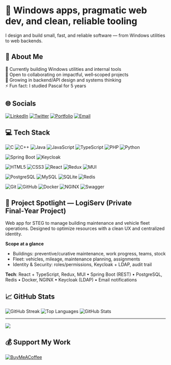 # 🚀 Windows apps, pragmatic web dev, and clean, reliable tooling
I design and build small, fast, and reliable software — from Windows utilities to web backends.
<!-- Optional alt: "Maker of reliable Windows utilities and full‑stack web apps with a focus on DX and performance." -->

## 💫 About Me
🔭 Currently building Windows utilities and internal tools<br>👯 Open to collaborating on impactful, well‑scoped projects<br>🌱 Growing in backend/API design and systems thinking<br>⚡ Fun fact: I studied Pascal for 5 years

## 🌐 Socials
<!-- Replace the placeholders below with your actual links -->
[![LinkedIn](https://img.shields.io/badge/LinkedIn-%230077B5.svg?logo=linkedin&logoColor=white)](https://www.linkedin.com/in/hamzabenismail1/) <!-- e.g., https://www.linkedin.com/in/hamzabenismail1/ -->
[![Twitter](https://img.shields.io/badge/Twitter-%231DA1F2.svg?logo=twitter&logoColor=white)](https://twitter.com/REPLACE_WITH_TWITTER_HANDLE)
[![Portfolio](https://img.shields.io/badge/Portfolio-%23000000.svg?logo=vercel&logoColor=white)](https://naniiic137.github.io/hamza.ben.ismail/)
[![Email](https://img.shields.io/badge/Email-D14836?logo=gmail&logoColor=white)](mailto:REPLACE_WITH_EMAIL)

## 💻 Tech Stack
<!-- Keep only what you actually use. Replace or remove freely. -->
<!-- Languages -->
![C](https://img.shields.io/badge/c-%2300599C.svg?style=for-the-badge&logo=c&logoColor=white) ![C++](https://img.shields.io/badge/c++-%2300599C.svg?style=for-the-badge&logo=c%2B%2B&logoColor=white) ![Java](https://img.shields.io/badge/java-%23ED8B00.svg?style=for-the-badge&logo=java&logoColor=white) ![JavaScript](https://img.shields.io/badge/javascript-%23323330.svg?style=for-the-badge&logo=javascript&logoColor=%23F7DF1E) ![TypeScript](https://img.shields.io/badge/TypeScript-3178C6?style=for-the-badge&logo=typescript&logoColor=white) ![PHP](https://img.shields.io/badge/php-%23777BB4.svg?style=for-the-badge&logo=php&logoColor=white) ![Python](https://img.shields.io/badge/python-3670A0?style=for-the-badge&logo=python&logoColor=ffdd54)
<!-- Backend & Runtimes -->
![Spring Boot](https://img.shields.io/badge/Spring%20Boot-6DB33F?style=for-the-badge&logo=springboot&logoColor=white) ![Keycloak](https://img.shields.io/badge/Keycloak-311C87?style=for-the-badge&logo=keycloak&logoColor=white)
<!-- Frontend -->
![HTML5](https://img.shields.io/badge/HTML5-E34F26?style=for-the-badge&logo=html5&logoColor=white) ![CSS3](https://img.shields.io/badge/CSS3-1572B6?style=for-the-badge&logo=css3&logoColor=white) ![React](https://img.shields.io/badge/React-20232A?style=for-the-badge&logo=react&logoColor=61DAFB) ![Redux](https://img.shields.io/badge/Redux-593D88?style=for-the-badge&logo=redux&logoColor=white) ![MUI](https://img.shields.io/badge/MUI-007FFF?style=for-the-badge&logo=mui&logoColor=white)
<!-- Databases -->
![PostgreSQL](https://img.shields.io/badge/PostgreSQL-4169E1?style=for-the-badge&logo=postgresql&logoColor=white) ![MySQL](https://img.shields.io/badge/mysql-%2300f.svg?style=for-the-badge&logo=mysql&logoColor=white) ![SQLite](https://img.shields.io/badge/SQLite-003B57?style=for-the-badge&logo=sqlite&logoColor=white) ![Redis](https://img.shields.io/badge/Redis-DC382D?style=for-the-badge&logo=redis&logoColor=white)
<!-- Build & Tools -->
![Git](https://img.shields.io/badge/Git-F05032?style=for-the-badge&logo=git&logoColor=white) ![GitHub](https://img.shields.io/badge/GitHub-181717?style=for-the-badge&logo=github&logoColor=white) ![Docker](https://img.shields.io/badge/Docker-2496ED?style=for-the-badge&logo=docker&logoColor=white) ![NGINX](https://img.shields.io/badge/NGINX-009639?style=for-the-badge&logo=nginx&logoColor=white) ![Swagger](https://img.shields.io/badge/Swagger-85EA2D?style=for-the-badge&logo=swagger&logoColor=black)
<!-- OS & Distribution -->
<!--![Windows](https://img.shields.io/badge/Windows-0078D6?style=for-the-badge&logo=windows&logoColor=white)-->
<!-- Add or remove badges to match your real stack. You can find more at https://shields.io/ and https://simpleicons.org/ -->

## 🧭 Project Spotlight — LogiServ (Private Final‑Year Project)
Web app for STEG to manage building maintenance and vehicle fleet operations. Designed to optimize resources with a clean UX and centralized identity.

**Scope at a glance**
- Buildings: preventive/curative maintenance, work progress, teams, stock
- Fleet: vehicles, mileage, maintenance planning, assignments
- Identity & Security: roles/permissions, Keycloak + LDAP, audit trail

**Tech**: React + TypeScript, Redux, MUI • Spring Boot (REST) • PostgreSQL, Redis • Docker, NGINX • Keycloak (LDAP) • Email notifications

<!-- ## 🔥 Highlights
- ✨ Featured project: [REPLACE_WITH_PROJECT_NAME](https://github.com/REPLACE_WITH_USERNAME/REPLACE_WITH_REPO)
- 🧰 Favorite tool: REPLACE_WITH_TOOL
- 🏆 Notable achievement: REPLACE_WITH_AWARD_OR_FACT -->
<!-- Swap the placeholders above with your real links and facts. Remove any line you don't need. -->
## 📈 GitHub Stats
<!-- If your username differs, replace naniiic137 below. -->
![GitHub Streak](https://streak-stats.demolab.com?user=naniiic137&theme=transparent&hide_border=true)
![Top Languages](https://github-readme-stats.vercel.app/api/top-langs/?username=naniiic137&langs_count=8&layout=compact&theme=transparent&hide_border=true)
![GitHub Stats](https://github-readme-stats.vercel.app/api?username=naniiic137&show_icons=true&theme=transparent&hide_border=true)

---
[![](https://visitcount.itsvg.in/api?id=naniiic137&icon=0&color=7)](https://visitcount.itsvg.in)
<!-- Replace id with your username if needed. Example: id=naniiic137 -->

## 💰 Support My Work
[![BuyMeACoffee](https://img.shields.io/badge/Buy%20Me%20a%20Coffee-ffdd00?style=for-the-badge&logo=buy-me-a-coffee&logoColor=black)](https://www.buymeacoffee.com/REPLACE_WITH_USERNAME)
<!-- Example: https://www.buymeacoffee.com/naniii -->

<!-- Optional: Showcase screenshots or GIFs of your apps -->
<!-- 
### 📸 Screenshots
![App Screenshot](REPLACE_WITH_IMAGE_URL)
-->

<!-- Optional: Add a short roadmap or what you're learning next -->
<!-- 
### 🗺️ Roadmap
- Shipping v2 of my Windows utility
- Exploring Electron + Rust
-->

<!-- If this is your profile README, pin your top repos on your profile for visibility. If this is a project README, add Installation/Usage sections instead. -->

<!-- Proudly created with GPRM ( https://gprm.itsvg.in ) -->
